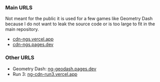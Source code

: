 ### Main URLS
Not meant for the public it is used for a few games like Geometry Dash because I do not want to leak the source code or is too large to fit in the main repository.
- [cdn-ngs.vercel.app](https://cdn-ngs.vercel.app/)
- [cdn-ngs.pages.dev](https://cdn-ngs.pages.dev/)

### Other URLS
- Geometry Dash: [ng-geodash.pages.dev](https://ng-geodash.pages.dev/)
- Run 3: [ng-cdn-run3.vercel.app](https://ng-cdn-run3.vercel.app/)